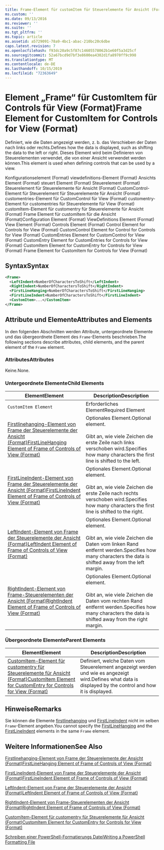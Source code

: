 ```yaml
---
title: Frame-Element für customItem für Steuerelemente für Ansicht (Format) | Microsoft-Dokumentation
ms.custom: ''
ms.date: 09/13/2016
ms.reviewer: ''
ms.suite: ''
ms.tgt_pltfrm: ''
ms.topic: article
ms.assetid: a5729091-78a9-4bc1-abac-210bc20c6dbe
caps.latest.revision: 7
ms.openlocfilehash: f93dc20a9c5f87c14605578062b1e60f5a3d25cf
ms.sourcegitcommit: 52a67bcd9d7bf3e8600ea4302d1fa8970ff9c998
ms.translationtype: MT
ms.contentlocale: de-DE
ms.lasthandoff: 10/15/2019
ms.locfileid: "72363649"
---
```

# <a name="frame-element-for-customitem-for-controls-for-view-format"></a><span data-ttu-id="1b04f-102">Element „Frame“ für CustomItem für Controls für View (Format)</span><span class="sxs-lookup"><span data-stu-id="1b04f-102">Frame Element for CustomItem for Controls for View (Format)</span></span>

<span data-ttu-id="1b04f-103">Definiert, wie die Daten angezeigt werden, z. b. das Verschieben der Daten nach links oder rechts.</span><span class="sxs-lookup"><span data-stu-id="1b04f-103">Defines how the data is displayed, such as shifting the data to the left or right.</span></span> <span data-ttu-id="1b04f-104">Dieses Element wird beim Definieren von Steuerelementen verwendet, die von einer Ansicht verwendet werden können.</span><span class="sxs-lookup"><span data-stu-id="1b04f-104">This element is used when defining controls that can be used by a view.</span></span>

<span data-ttu-id="1b04f-105">Konfigurationselement (Format) viewdefinitions-Element (Format) Ansichts Element (Format) steuert Element (Format) Steuerelement (Format) Steuerelement für Steuerelemente für Ansicht (Format) CustomControl-Element für Steuerelement für Steuerelemente für Ansicht (Format) customentries-Element für CustomControl für View (Format) customentry-Element für customentries für Steuerelemente für View (Format) customItem-Element für customentry für Steuerelemente für Ansicht (Format) Frame Element für customItem für die Ansicht (Format)</span><span class="sxs-lookup"><span data-stu-id="1b04f-105">Configuration Element (Format) ViewDefinitions Element (Format) View Element (Format) Controls Element (Format) Control Element for Controls for View (Format) CustomControl Element for Control for Controls for View (Format) CustomEntries Element for CustomControl for View (Format) CustomEntry Element for CustomEntries for Controls for View (Format) CustomItem Element for CustomEntry for Controls for View (Format) Frame Element for CustomItem for Controls for View (Format)</span></span>

## <a name="syntax"></a><span data-ttu-id="1b04f-106">Syntax</span><span class="sxs-lookup"><span data-stu-id="1b04f-106">Syntax</span></span>

```xml
<Frame>
  <LeftIndent>NumberOfCharactersToShift</LeftIndent>
  <RightIndent>NumberOfCharactersToShift</RightIndent>
  <FirstLineHanging>NumberOfCharactersToShift</FirstLineHanging>
  <FirstLineIndent>NumberOfCharactersToShift</FirstLineIndent>
  <CustomItem>...</CustomItem>
</Frame>
```

## <a name="attributes-and-elements"></a><span data-ttu-id="1b04f-107">Attribute und Elemente</span><span class="sxs-lookup"><span data-stu-id="1b04f-107">Attributes and Elements</span></span>

<span data-ttu-id="1b04f-108">In den folgenden Abschnitten werden Attribute, untergeordnete Elemente und das übergeordnete Element des `Frame`-Elements beschrieben.</span><span class="sxs-lookup"><span data-stu-id="1b04f-108">The following sections describe attributes, child elements, and the parent element of the `Frame` element.</span></span>

### <a name="attributes"></a><span data-ttu-id="1b04f-109">Attributes</span><span class="sxs-lookup"><span data-stu-id="1b04f-109">Attributes</span></span>

<span data-ttu-id="1b04f-110">Keine.</span><span class="sxs-lookup"><span data-stu-id="1b04f-110">None.</span></span>

### <a name="child-elements"></a><span data-ttu-id="1b04f-111">Untergeordnete Elemente</span><span class="sxs-lookup"><span data-stu-id="1b04f-111">Child Elements</span></span>

|<span data-ttu-id="1b04f-112">Element</span><span class="sxs-lookup"><span data-stu-id="1b04f-112">Element</span></span>|<span data-ttu-id="1b04f-113">Description</span><span class="sxs-lookup"><span data-stu-id="1b04f-113">Description</span></span>|
|-------------|-----------------|
|`CustomItem Element`|<span data-ttu-id="1b04f-114">Erforderliches Element</span><span class="sxs-lookup"><span data-stu-id="1b04f-114">Required Element</span></span>|
|[<span data-ttu-id="1b04f-115">Firstlinehanging-Element von Frame der Steuerelemente der Ansicht (Format)</span><span class="sxs-lookup"><span data-stu-id="1b04f-115">FirstLineHanging Element of Frame of Controls of View (Format)</span></span>](./firstlinehanging-element-for-frame-for-controls-for-view-format.md)|<span data-ttu-id="1b04f-116">Optionales Element.</span><span class="sxs-lookup"><span data-stu-id="1b04f-116">Optional element.</span></span><br /><br /> <span data-ttu-id="1b04f-117">Gibt an, wie viele Zeichen die erste Zeile nach links verschoben wird.</span><span class="sxs-lookup"><span data-stu-id="1b04f-117">Specifies how many characters the first line is shifted to the left.</span></span>|
|[<span data-ttu-id="1b04f-118">FirstLineIndent-Element von Frame der Steuerelemente der Ansicht (Format)</span><span class="sxs-lookup"><span data-stu-id="1b04f-118">FirstLineIndent Element of Frame of Controls of View (Format)</span></span>](./firstlineindent-element-for-frame-for-controls-for-view-format.md)|<span data-ttu-id="1b04f-119">Optionales Element.</span><span class="sxs-lookup"><span data-stu-id="1b04f-119">Optional element.</span></span><br /><br /> <span data-ttu-id="1b04f-120">Gibt an, wie viele Zeichen die erste Zeile nach rechts verschoben wird.</span><span class="sxs-lookup"><span data-stu-id="1b04f-120">Specifies how many characters the first line is shifted to the right.</span></span>|
|[<span data-ttu-id="1b04f-121">LeftIndent-Element von Frame der Steuerelemente der Ansicht (Format)</span><span class="sxs-lookup"><span data-stu-id="1b04f-121">LeftIndent Element of Frame of Controls of View (Format)</span></span>](./leftindent-element-for-frame-for-controls-for-view-format.md)|<span data-ttu-id="1b04f-122">Optionales Element.</span><span class="sxs-lookup"><span data-stu-id="1b04f-122">Optional element.</span></span><br /><br /> <span data-ttu-id="1b04f-123">Gibt an, wie viele Zeichen die Daten vom linken Rand entfernt werden.</span><span class="sxs-lookup"><span data-stu-id="1b04f-123">Specifies how many characters the data is shifted away from the left margin.</span></span>|
|[<span data-ttu-id="1b04f-124">RightIndent-Element von Frame-Steuerelementen der Ansicht (Format)</span><span class="sxs-lookup"><span data-stu-id="1b04f-124">RightIndent Element of Frame of Controls of View (Format)</span></span>](./rightindent-element-for-frame-for-controls-for-view-format.md)|<span data-ttu-id="1b04f-125">Optionales Element.</span><span class="sxs-lookup"><span data-stu-id="1b04f-125">Optional element.</span></span><br /><br /> <span data-ttu-id="1b04f-126">Gibt an, wie viele Zeichen die Daten vom rechten Rand entfernt werden.</span><span class="sxs-lookup"><span data-stu-id="1b04f-126">Specifies how many characters the data is shifted away from the right margin.</span></span>|

### <a name="parent-elements"></a><span data-ttu-id="1b04f-127">Übergeordnete Elemente</span><span class="sxs-lookup"><span data-stu-id="1b04f-127">Parent Elements</span></span>

|<span data-ttu-id="1b04f-128">Element</span><span class="sxs-lookup"><span data-stu-id="1b04f-128">Element</span></span>|<span data-ttu-id="1b04f-129">Description</span><span class="sxs-lookup"><span data-stu-id="1b04f-129">Description</span></span>|
|-------------|-----------------|
|[<span data-ttu-id="1b04f-130">CustomItem-Element für customentry für Steuerelemente für Ansicht (Format)</span><span class="sxs-lookup"><span data-stu-id="1b04f-130">CustomItem Element for CustomEntry for Controls for View (Format)</span></span>](./customitem-element-for-customentry-for-controls-for-view-format.md)|<span data-ttu-id="1b04f-131">Definiert, welche Daten vom Steuerelement angezeigt werden und wie es angezeigt wird.</span><span class="sxs-lookup"><span data-stu-id="1b04f-131">Defines what data is displayed by the control and how it is displayed.</span></span>|

## <a name="remarks"></a><span data-ttu-id="1b04f-132">Hinweise</span><span class="sxs-lookup"><span data-stu-id="1b04f-132">Remarks</span></span>

<span data-ttu-id="1b04f-133">Sie können die Elemente [firstlinehanging](./firstlinehanging-element-for-frame-for-controls-for-view-format.md) und [FirstLineIndent](./firstlineindent-element-for-frame-for-controls-for-view-format.md) nicht im selben `Frame`-Element angeben.</span><span class="sxs-lookup"><span data-stu-id="1b04f-133">You cannot specify the [FirstLineHanging](./firstlinehanging-element-for-frame-for-controls-for-view-format.md) and the [FirstLineIndent](./firstlineindent-element-for-frame-for-controls-for-view-format.md) elements in the same `Frame` element.</span></span>

## <a name="see-also"></a><span data-ttu-id="1b04f-134">Weitere Informationen</span><span class="sxs-lookup"><span data-stu-id="1b04f-134">See Also</span></span>

[<span data-ttu-id="1b04f-135">Firstlinehanging-Element von Frame der Steuerelemente der Ansicht (Format)</span><span class="sxs-lookup"><span data-stu-id="1b04f-135">FirstLineHanging Element of Frame of Controls of View (Format)</span></span>](./firstlinehanging-element-for-frame-for-controls-for-view-format.md)

[<span data-ttu-id="1b04f-136">FirstLineIndent-Element von Frame der Steuerelemente der Ansicht (Format)</span><span class="sxs-lookup"><span data-stu-id="1b04f-136">FirstLineIndent Element of Frame of Controls of View (Format)</span></span>](./firstlineindent-element-for-frame-for-controls-for-view-format.md)

[<span data-ttu-id="1b04f-137">LeftIndent-Element von Frame der Steuerelemente der Ansicht (Format)</span><span class="sxs-lookup"><span data-stu-id="1b04f-137">LeftIndent Element of Frame of Controls of View (Format)</span></span>](./leftindent-element-for-frame-for-controls-for-view-format.md)

[<span data-ttu-id="1b04f-138">RightIndent-Element von Frame-Steuerelementen der Ansicht (Format)</span><span class="sxs-lookup"><span data-stu-id="1b04f-138">RightIndent Element of Frame of Controls of View (Format)</span></span>](./rightindent-element-for-frame-for-controls-for-view-format.md)

[<span data-ttu-id="1b04f-139">CustomItem-Element für customentry für Steuerelemente für Ansicht (Format)</span><span class="sxs-lookup"><span data-stu-id="1b04f-139">CustomItem Element for CustomEntry for Controls for View (Format)</span></span>](./customitem-element-for-customentry-for-controls-for-view-format.md)

[<span data-ttu-id="1b04f-140">Schreiben einer PowerShell-Formatierungs Datei</span><span class="sxs-lookup"><span data-stu-id="1b04f-140">Writing a PowerShell Formatting File</span></span>](./writing-a-powershell-formatting-file.md)
